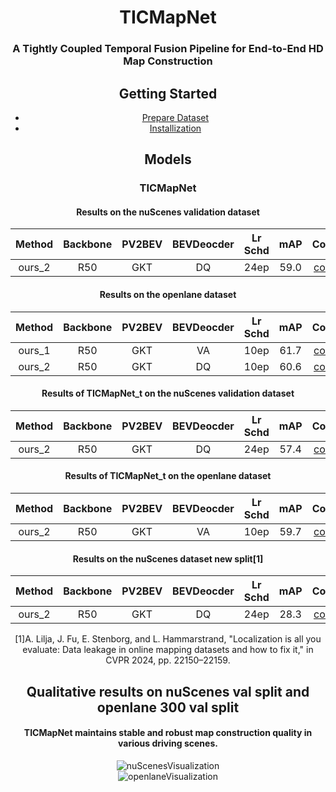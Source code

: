 <div align="center">
<h1>TICMapNet</h1>
<h3>A Tightly Coupled Temporal Fusion Pipeline
for End-to-End HD Map Construction</h3>

## Getting Started
- [Prepare Dataset](prepare_dataset.md)
- [Installization](Install.md)


## Models
### TICMapNet

<div align="center"><h4> Results on the nuScenes validation dataset</h4></div>

| Method | Backbone | PV2BEV |BEVDeocder|Lr Schd | mAP| Config | Download |
| :---: | :---: | :---: | :---: |  :---: |:---: | :---:|:---: |
| ours_2 | R50 |GKT |DQ| 24ep |59.0  |[config](config/fusion/nus_tiofuisondq_r50e24.py) |[model](https://1drv.ms/u/s!AklTOiULSSxpi1vwb6Pm9y1B36qn?e=aaOUMx)|


<div align="center"><h4> Results on the openlane dataset</h4></div>

| Method | Backbone | PV2BEV |BEVDeocder|Lr Schd | mAP| Config | Download |
| :---: | :---: | :---: | :---: |  :---: |:---: | :---:|:---: |
| ours_1 | R50 |GKT |VA| 10ep |61.7  |[config](config/fusion/openlane_tiofusionva_r50e24.py) |[model](https://1drv.ms/u/s!AklTOiULSSxpi1lhtUCz53HILIid?e=FXrNrA)|
| ours_2 | R50 |GKT |DQ| 10ep |60.6  |[config](config/fusion/openlane_tiofusiondq_r50e24.py) |[model](https://1drv.ms/u/s!AklTOiULSSxpi1pLXNxq2qTj8jN2?e=piUU7h)|


<div align="center"><h4> Results of TICMapNet_t on the nuScenes validation dataset</h4></div>

| Method | Backbone | PV2BEV |BEVDeocder|Lr Schd | mAP| Config | Download |
| :---: | :---: | :---: | :---: |  :---: |:---: | :---:|:---: |
| ours_2 | R50 |GKT |DQ| 24ep |57.4  |[config](config/saved_memroy/nus_maptr_fusion_save_memory.py) |[model](https://1drv.ms/u/s!AklTOiULSSxpjAihTlZliVZ06L7I?e=AqsAfv)|


<div align="center"><h4> Results of TICMapNet_t on the openlane dataset</h4></div>

| Method | Backbone | PV2BEV |BEVDeocder|Lr Schd | mAP| Config | Download |
| :---: | :---: | :---: | :---: |  :---: |:---: | :---:|:---: |
| ours_2 | R50 |GKT |VA| 10ep |59.7  |[config](config/saved_memroy/openlane_maptr_fusion_savememory.py) |[model](https://1drv.ms/u/s!AklTOiULSSxpjAemTymfm13wfMQb?e=0Bez0s)|



<div align="center"><h4> Results on the nuScenes dataset new split[1]</h4></div>

| Method | Backbone | PV2BEV |BEVDeocder|Lr Schd | mAP| Config | Download |
| :---: | :---: | :---: | :---: |  :---: |:---: | :---:|:---: |
| ours_2 | R50 |GKT |DQ| 24ep |28.3  |[config](config/new_split/nus_maptr_fusion_new_split.py) |[model](https://1drv.ms/u/s!AklTOiULSSxpjAnuSD-wRGktdNQL?e=rzeVSc)|


[1]A. Lilja, J. Fu, E. Stenborg, and L. Hammarstrand, "Localization is all you evaluate: Data leakage in online mapping datasets and how to fix it," in CVPR 2024, pp. 22150–22159.




## Qualitative results on nuScenes val split and openlane 300 val split

<div align="center"><h4> TICMapNet maintains stable and robust map construction quality in various driving scenes.</h4></div>

![nuScenesVisualization](assets/nuScenes_results.png)  
![openlaneVisualization](assets/OpenLane_results.png)
